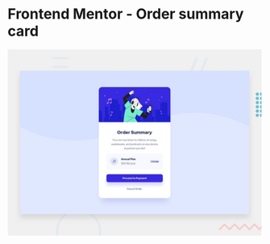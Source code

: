 # Frontend Mentor - Order summary card

![Design preview for the Order summary card coding challenge](./src/design/desktop-preview.jpg)
